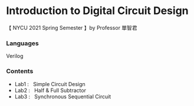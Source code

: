 # Introduction to Digital Circuit Design
【 NYCU 2021 Spring Semester 】by Professor 單智君
### Languages
Verilog

### Contents
- Lab1 : $~$ Simple Circuit Design
- Lab2 : $~$ Half & Full Subtractor
- Lab3 : $~$ Synchronous Sequential Circuit
